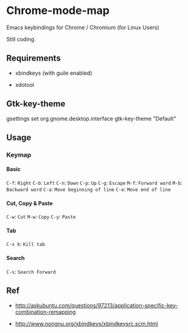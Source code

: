 # Chrome-mode-map

Emacs keybindings for Chrome / Chromium (for Linux Users)

Still coding.

## Requirements

- xbindkeys (with guile enabled)

- xdotool

## Gtk-key-theme

gsettings set org.gnome.desktop.interface gtk-key-theme "Default"

## Usage

### Keymap

#### Basic

`C-f`: `Right`
`C-b`: `Left`
`C-n`: `Down`
`C-p`: `Up`
`C-g`: `Escape`
`M-f`: `Forward word`
`M-b`: `Backward word`
`C-a`: `Move beginning of line`
`C-e`: `Move end of line`

#### Cut, Copy & Paste

`C-w`: `Cut`
`M-w`: `Copy`
`C-y`: `Paste`

#### Tab

`C-x k`: `Kill tab`

#### Search

`C-s`: `Search Forward`

## Ref

- http://askubuntu.com/questions/97213/application-specific-key-combination-remapping

- http://www.nongnu.org/xbindkeys/xbindkeysrc.scm.html
